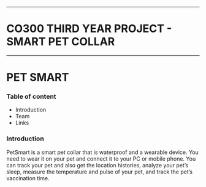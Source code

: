 ___
# CO300 THIRD YEAR PROJECT - SMART PET COLLAR
___

# PET SMART


### Table of content
* Introduction
* Team
* Links

### Introduction
PetSmart is a smart pet collar that is waterproof and a wearable device. You need to wear it on your pet and connect it to your PC or mobile phone. You can track your pet and also get the location histories, analyze your pet’s sleep, measure the temperature and pulse of your pet, and track the pet’s vaccination time. 


